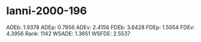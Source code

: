 # lanni-2000-196

ADEb: 1.9378
ADEp: 0.7856
ADEv: 2.4156
FDEb: 3.6428
FDEp: 1.5054
FDEv: 4.3956
Rank: 1142
WSADE: 1.3651
WSFDE: 2.5537